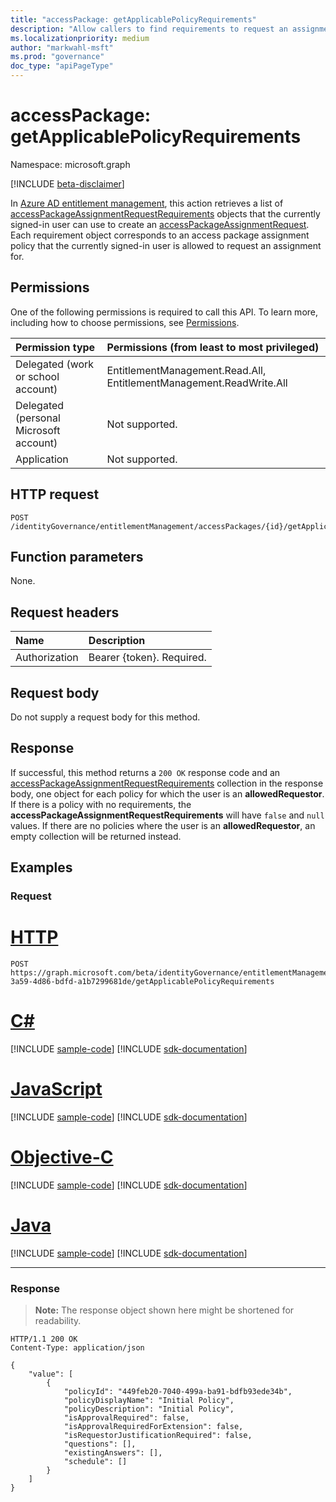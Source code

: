 ```yaml
---
title: "accessPackage: getApplicablePolicyRequirements"
description: "Allow callers to find requirements to request an assignment for a specific accessPackage."
ms.localizationpriority: medium
author: "markwahl-msft"
ms.prod: "governance"
doc_type: "apiPageType"
---
```


# accessPackage: getApplicablePolicyRequirements
Namespace: microsoft.graph

[!INCLUDE [beta-disclaimer](../../includes/beta-disclaimer.md)]

In [Azure AD entitlement management](../resources/entitlementmanagement-root.md), this action retrieves a list of [accessPackageAssignmentRequestRequirements](../resources/accesspackageassignmentrequestrequirements.md) objects that the currently signed-in user can use to create an [accessPackageAssignmentRequest](../resources/accesspackageassignmentrequest.md).  Each requirement object corresponds to an access package assignment policy that the currently signed-in user is allowed to request an assignment for.

## Permissions
One of the following permissions is required to call this API. To learn more, including how to choose permissions, see [Permissions](/graph/permissions-reference).

|Permission type|Permissions (from least to most privileged)|
|:---|:---|
|Delegated (work or school account)|EntitlementManagement.Read.All, EntitlementManagement.ReadWrite.All|
|Delegated (personal Microsoft account)|Not supported.|
|Application|Not supported.|

## HTTP request

<!-- {
  "blockType": "ignored"
}
-->
``` http
POST /identityGovernance/entitlementManagement/accessPackages/{id}/getApplicablePolicyRequirements
```

## Function parameters

None.

## Request headers
|Name|Description|
|:---|:---|
|Authorization|Bearer {token}. Required.|

## Request body
Do not supply a request body for this method.

## Response
If successful, this method returns a `200 OK` response code and an [accessPackageAssignmentRequestRequirements](../resources/accesspackageassignmentrequestrequirements.md) collection in the response body, one object for each policy for which the user is an **allowedRequestor**. If there is a policy with no requirements, the **accessPackageAssignmentRequestRequirements** will have `false` and `null` values. If there are no policies where the user is an **allowedRequestor**, an empty collection will be returned instead.

## Examples

### Request


# [HTTP](#tab/http)
<!-- {
  "blockType": "request",
  "name": "accesspackage_getapplicablepolicyrequirements"
}
-->
``` http
POST https://graph.microsoft.com/beta/identityGovernance/entitlementManagement/accessPackages/fb449cf8-3a59-4d86-bdfd-a1b7299681de/getApplicablePolicyRequirements
```
# [C#](#tab/csharp)
[!INCLUDE [sample-code](../includes/snippets/csharp/accesspackage-getapplicablepolicyrequirements-csharp-snippets.md)]
[!INCLUDE [sdk-documentation](../includes/snippets/snippets-sdk-documentation-link.md)]

# [JavaScript](#tab/javascript)
[!INCLUDE [sample-code](../includes/snippets/javascript/accesspackage-getapplicablepolicyrequirements-javascript-snippets.md)]
[!INCLUDE [sdk-documentation](../includes/snippets/snippets-sdk-documentation-link.md)]

# [Objective-C](#tab/objc)
[!INCLUDE [sample-code](../includes/snippets/objc/accesspackage-getapplicablepolicyrequirements-objc-snippets.md)]
[!INCLUDE [sdk-documentation](../includes/snippets/snippets-sdk-documentation-link.md)]

# [Java](#tab/java)
[!INCLUDE [sample-code](../includes/snippets/java/accesspackage-getapplicablepolicyrequirements-java-snippets.md)]
[!INCLUDE [sdk-documentation](../includes/snippets/snippets-sdk-documentation-link.md)]

---


### Response
> **Note:** The response object shown here might be shortened for readability.
<!-- {
  "blockType": "response",
  "truncated": true,
  "@odata.type": "Collection(microsoft.graph.accessPackageAssignmentRequestRequirements)"
}
-->

```http
HTTP/1.1 200 OK
Content-Type: application/json

{
    "value": [
        {
            "policyId": "449feb20-7040-499a-ba91-bdfb93ede34b", 
            "policyDisplayName": "Initial Policy", 
            "policyDescription": "Initial Policy", 
            "isApprovalRequired": false, 
            "isApprovalRequiredForExtension": false, 
            "isRequestorJustificationRequired": false, 
            "questions": [], 
            "existingAnswers": [],
            "schedule": []
        }
    ]
}
``` 
